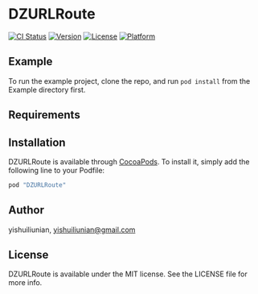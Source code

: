 # DZURLRoute

[![CI Status](http://img.shields.io/travis/yishuiliunian/DZURLRoute.svg?style=flat)](https://travis-ci.org/yishuiliunian/DZURLRoute)
[![Version](https://img.shields.io/cocoapods/v/DZURLRoute.svg?style=flat)](http://cocoapods.org/pods/DZURLRoute)
[![License](https://img.shields.io/cocoapods/l/DZURLRoute.svg?style=flat)](http://cocoapods.org/pods/DZURLRoute)
[![Platform](https://img.shields.io/cocoapods/p/DZURLRoute.svg?style=flat)](http://cocoapods.org/pods/DZURLRoute)

## Example

To run the example project, clone the repo, and run `pod install` from the Example directory first.

## Requirements

## Installation

DZURLRoute is available through [CocoaPods](http://cocoapods.org). To install
it, simply add the following line to your Podfile:

```ruby
pod "DZURLRoute"
```

## Author

yishuiliunian, yishuiliunian@gmail.com

## License

DZURLRoute is available under the MIT license. See the LICENSE file for more info.
